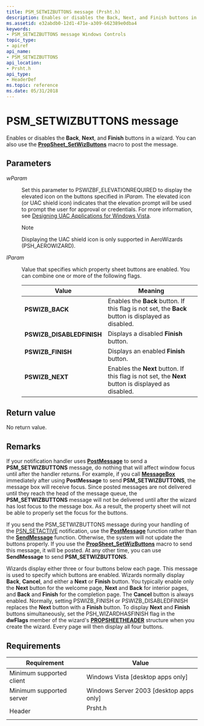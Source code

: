 ```yaml
---
title: PSM_SETWIZBUTTONS message (Prsht.h)
description: Enables or disables the Back, Next, and Finish buttons in a wizard. You can also use the PropSheet\_SetWizButtons macro to post the message.
ms.assetid: e32abdb0-12d1-471e-a309-662389e0dba4
keywords:
- PSM_SETWIZBUTTONS message Windows Controls
topic_type:
- apiref
api_name:
- PSM_SETWIZBUTTONS
api_location:
- Prsht.h
api_type:
- HeaderDef
ms.topic: reference
ms.date: 05/31/2018
---
```


# PSM\_SETWIZBUTTONS message

Enables or disables the **Back**, **Next**, and **Finish** buttons in a wizard. You can also use the [**PropSheet\_SetWizButtons**](/windows/desktop/api/Prsht/nf-prsht-propsheet_setwizbuttons) macro to post the message.

## Parameters

<dl> <dt>

*wParam* 
</dt> <dd>

Set this parameter to PSWIZBF\_ELEVATIONREQUIRED to display the elevated icon on the buttons specified in *lParam*. The elevated icon (or UAC shield icon) indicates that the elevation prompt will be used to prompt the user for approval or credentials. For more information, see [Designing UAC Applications for Windows Vista]( /previous-versions/bb756973(v=msdn.10)).

> [!Note]  
> Displaying the UAC shield icon is only supported in AeroWizards (PSH\_AEROWIZARD).

 

</dd> <dt>

*lParam* 
</dt> <dd>

Value that specifies which property sheet buttons are enabled. You can combine one or more of the following flags.



| Value                                                                                                                                                                                 | Meaning                                                                                                        |
|---------------------------------------------------------------------------------------------------------------------------------------------------------------------------------------|----------------------------------------------------------------------------------------------------------------|
| <span id="PSWIZB_BACK"></span><span id="pswizb_back"></span><dl> <dt>**PSWIZB\_BACK**</dt> </dl>                               | Enables the **Back** button. If this flag is not set, the **Back** button is displayed as disabled.<br/> |
| <span id="PSWIZB_DISABLEDFINISH"></span><span id="pswizb_disabledfinish"></span><dl> <dt>**PSWIZB\_DISABLEDFINISH**</dt> </dl> | Displays a disabled **Finish** button.<br/>                                                              |
| <span id="PSWIZB_FINISH"></span><span id="pswizb_finish"></span><dl> <dt>**PSWIZB\_FINISH**</dt> </dl>                         | Displays an enabled **Finish** button.<br/>                                                              |
| <span id="PSWIZB_NEXT"></span><span id="pswizb_next"></span><dl> <dt>**PSWIZB\_NEXT**</dt> </dl>                               | Enables the **Next** button. If this flag is not set, the **Next** button is displayed as disabled.<br/> |



 

</dd> </dl>

## Return value

No return value.

## Remarks

If your notification handler uses [**PostMessage**](/windows/desktop/api/winuser/nf-winuser-postmessagea) to send a **PSM\_SETWIZBUTTONS** message, do nothing that will affect window focus until after the handler returns. For example, if you call [**MessageBox**](/windows/desktop/api/winuser/nf-winuser-messagebox) immediately after using **PostMessage** to send **PSM\_SETWIZBUTTONS**, the message box will receive focus. Since posted messages are not delivered until they reach the head of the message queue, the **PSM\_SETWIZBUTTONS** message will not be delivered until after the wizard has lost focus to the message box. As a result, the property sheet will not be able to properly set the focus for the buttons.

If you send the PSM\_SETWIZBUTTONS message during your handling of the [PSN\_SETACTIVE](psn-setactive.md) notification, use the [**PostMessage**](/windows/desktop/api/winuser/nf-winuser-postmessagea) function rather than the [**SendMessage**](/windows/desktop/api/winuser/nf-winuser-sendmessage) function. Otherwise, the system will not update the buttons properly. If you use the [**PropSheet\_SetWizButtons**](/windows/desktop/api/Prsht/nf-prsht-propsheet_setwizbuttons) macro to send this message, it will be posted. At any other time, you can use **SendMessage** to send **PSM\_SETWIZBUTTONS**.

Wizards display either three or four buttons below each page. This message is used to specify which buttons are enabled. Wizards normally display **Back**, **Cancel**, and either a **Next** or **Finish** button. You typically enable only the **Next** button for the welcome page, **Next** and **Back** for interior pages, and **Back** and **Finish** for the completion page. The **Cancel** button is always enabled. Normally, setting PSWIZB\_FINISH or PSWIZB\_DISABLEDFINISH replaces the **Next** button with a **Finish** button. To display **Next** and **Finish** buttons simultaneously, set the PSH\_WIZARDHASFINISH flag in the **dwFlags** member of the wizard's [**PROPSHEETHEADER**](/windows/desktop/api/Prsht/ns-prsht-propsheetheadera_v2) structure when you create the wizard. Every page will then display all four buttons.

## Requirements



| Requirement | Value |
|-------------------------------------|------------------------------------------------------------------------------------|
| Minimum supported client<br/> | Windows Vista \[desktop apps only\]<br/>                                     |
| Minimum supported server<br/> | Windows Server 2003 \[desktop apps only\]<br/>                               |
| Header<br/>                   | <dl> <dt>Prsht.h</dt> </dl> |



 

